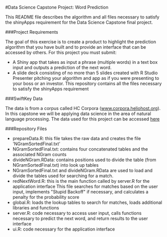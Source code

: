#Data Science Capstone Project: Word Prediction

This README file describes the algorithm and all files necessary to satisfy the shinyApps requirement for the Data Science Capstone final 
project.

###Project Requirements

The goal of this exercise is to create a product to highlight the prediction algorithm that you have built and to provide an interface that can be accessed by others. 
For this project you must submit:

*  A Shiny app that takes as input a phrase (multiple words) in a text box input and outputs a prediction of the next word.
*  A slide deck consisting of no more than 5 slides created with R Studio Presenter pitching your algorithm and app as if you were presenting to your boss or an investor.
   This repository contains all the files necessary to satisfy the shinyApps requirement

###SwiftKey Data

The data is from a corpus called HC Corpora (www.corpora.heliohost.org). 
In this capstone we will be applying data science in the area of natural language processing. 
The data used for this project can be accessed [here](https://d396qusza40orc.cloudfront.net/dsscapstone/dataset/Coursera-SwiftKey.zip)

###Repository Files

*  prepareData.R: this file takes the raw data and creates the file 'NGramSortedFinal.txt'
*  NGramSortedFinal.txt: contains four concatenated tables and the associated NGram counts
*  divideNGram.RData: contains positions used to divide the table (from NGramSortedFinal.txt) into look up tables
*  NGramSortedFinal.txt and divideNGram.RData are used to load and divide the tables used for searching for a match.
*  redNextWord.R: this is the main function called by server.R for the application interface
   This file searches for matches based on the user input, implements "Stupid Backoff" if necessary, and calculates a penalty for the probability score
*  global.R: loads the lookup tables to search for matches, loads additional libraries and functions
*  server.R: code necessary to access user input, calls functions necessary to predict the next word, and return results to the user interface
*  ui.R: code necessary for the application interface

